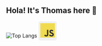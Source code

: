 ## Hola! It's Thomas here 👋

![Top Langs](https://github-readme-stats.vercel.app/api/top-langs/?username=tomycesped&layout=compact)
<span style="display: inline-block; background-color: #f0f0f0; padding: 5px; border-radius: 5px;">
  <img src="https://raw.githubusercontent.com/github/explore/80688e429a7d4ef2fca1e82350fe8e3517d3494d/topics/javascript/javascript.png" alt="JavaScript" width="40" />
</span>
